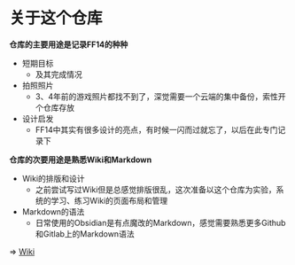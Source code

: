 # 关于这个仓库

**仓库的主要用途是记录FF14的种种**

- 短期目标
  - 及其完成情况
- 拍照照片
  - 3、4年前的游戏照片都找不到了，深觉需要一个云端的集中备份，索性开个仓库存放
- 设计启发
  - FF14中其实有很多设计的亮点，有时候一闪而过就忘了，以后在此专门记录下

**仓库的次要用途是熟悉Wiki和Markdown**

- Wiki的排版和设计
  - 之前尝试写过Wiki但是总感觉排版很乱，这次准备以这个仓库为实验，系统的学习、练习Wiki的页面布局和管理
- Markdown的语法
  - 日常使用的Obsidian是有点魔改的Markdown，感觉需要熟悉更多Github和Gitlab上的Markdown语法


=> [Wiki](https://github.com/Chihiko3/FFXIV-Archive/wiki)
